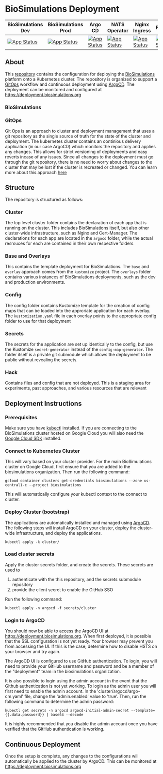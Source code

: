 # BioSimulations Deployment

| BioSimulations Dev  | BioSimulations Prod | Argo CD      | NATS Operator | Nginx Ingress | Prometheus   | Grafana      | Cert Manager |
| -------------       | -------------       |------------- |-------------  |-------------  |------------- |------------- |------------- |
| [![App Status](https://deployment.biosimulations.org/api/badge?name=biosimulations-dev&revision=true)](https://deployment.biosimulations.org/applications/biosimulations-dev)  | [![App Status](https://deployment.biosimulations.org/api/badge?name=biosimulations-prod&revision=true)](https://deployment.biosimulations.org/applications/biosimulations-prod)  | [![App Status](https://deployment.biosimulations.org/api/badge?name=argo-cd&revision=true)](https://deployment.biosimulations.org/applications/argo-cd)| [![App Status](https://deployment.biosimulations.org/api/badge?name=nats-operator&revision=true)](https://deployment.biosimulations.org/applications/nats-operator)| [![App Status](https://deployment.biosimulations.org/api/badge?name=nginx-ingress&revision=true)](https://deployment.biosimulations.org/applications/nginx-ingress)| [![App Status](https://deployment.biosimulations.org/api/badge?name=prometheus&revision=true)](https://deployment.biosimulations.org/applications/prometheus)|[![App Status](https://deployment.biosimulations.org/api/badge?name=grafana&revision=true)](https://deployment.biosimulations.org/applications/grafana)| [![App Status](https://deployment.biosimulations.org/api/badge?name=cert-manager&revision=true)](https://deployment.biosimulations.org/applications/cert-manager)|



## About
This [repository](https://github.com/biosimulations/deployment) contains the configuration for deploying the [BioSimulations](https://github.com/biosimulations/biosimulations) platform onto a Kubernetes cluster. The repository is organized to support a [GitOps](#gitops) workflow and continuous deployment using [ArgoCD](https://argoproj.github.io/argo-cd/). The deployment can be monitored and configured at https://deployment.biosimulations.org
### BioSimulations
### GitOps
Git Ops is an approach to cluster and deployment management that uses a git repository as the single source of truth for the state of the cluster and deployment. The kubernetes cluster contains an continious delivery application (in our case ArgoCD) which monitors the repository and applies any changes. This allows for strict versioning of deployments and easy reverts incase of any issues. Since all changes to the deployment must go through the git repository, there is no need to worry about changes to the cluster that may be lost if the cluster is recreated or changed. You can learn more about this approach [here](https://www.weave.works/technologies/gitops/)
## Structure 
The repository is structured as follows: 
### Cluster
The top level cluster folder contains the declaration of each app that is running on the cluster. This includes BioSimulations itself, but also other cluster-wide infrastructure, such as Nginx and Cert-Manager. The declarations for each app are located in the `argocd` folder, while the actual resrouces for each are contained in their own respective folders
### Base and Overlays
This contains the template deployment for BioSimulations. The `base` and `overlay` approach comes from the `kustomize` project. The `overlays` folder contains various instances of BioSimulations deployments, such as the dev and production environments. 
### Config
The config folder contains Kustomize template for the creation of config maps that can be loaded into the approriate application for each overlay. The `kustomization.yaml` file in each overlay points to the appropriate config folder to use for that deployment 
### Secrets
The secrets for the application are set up identically to the config, but use the Kustomize `secret-generator` instead of the `config-map-generator`. The folder itself is a private git submodule which allows the deployment to be public without revealing the secrets.
### Hack
Contains files and config that are not deployed. This is a staging area for experiments, past approaches, and various resources that are relevant

## Deployment Instructions

### Prerequisites
Make sure you have [kubectl](https://kubernetes.io/docs/tasks/tools/#kubectl) installed. If you are connecting to the BioSimulations cluster hosted on Google Cloud you will also need the [Google Cloud SDK](https://cloud.google.com/sdk/docs/quickstart-cli) installed.
### Connect to Kubernetes Cluster
This will vary based on your cluster provider. For the main BioSimulations cluster on Google Cloud, first ensure that you are added to the biosimulations organization. Then run the following command:

```
gcloud container clusters get-credentials biosimulations --zone us-central1-c --project biosimulations
```

This will automatically configure your kubectl context to the connect to cluster.
### Deploy Cluster (bootstrap)
The applications are automatically installed and managed using [ArgoCD](https://argoproj.github.io/argo-cd/). The following steps will install ArgoCD on your cluster, deploy the cluster-wide infrastructure, and deploy the applications. 

```
kubectl apply -k cluster/
```
### Load cluster secrets
Apply the cluster secrets folder, and create the secrets. These secrets are used to 
1. authenticate with the this repository, and the secrets submodule repository
2. provide the client secret to enable the GitHub SSO

Run the following command: 
```
kubectl apply -n argocd -f secrets/cluster
```

### Login to ArgoCD
You should now be able to access the ArgoCD UI at https://deployment.biosimulations.org. When first deployed, it is possible that the SSL configuration is not yet ready. Your browser may prevent you from accessing the UI. If this is the case, determine how to disable HSTS on your browser and try again. 

The ArgoCD UI is configured to use GitHub authentication. To login, you will need to provide your GitHub username and password and be a member of the "deployment" team in the biosimulations organization.

It is also possible to login using the admin account in the event that the Github authentication is not yet working. To login as the admin user you will first need to enable the admin account. In the 'cluster/argocd/argo-cm.yaml' file, change the 'admin.enabled' value to 'true'. Then, run the following command to determine the admin password:

```
kubectl get secrets -n argocd argocd-initial-admin-secret --template={{.data.password}} | base64 --decode
```
It is highly recommended that you disable the admin account once you have verified that the GitHub authentication is working.


## Continuous Deployment
Once the setup is complete, any changes to the configurations will automatically be applied to the cluster by ArgoCD. This can be monitored at https://deployment.biosimulations.org
